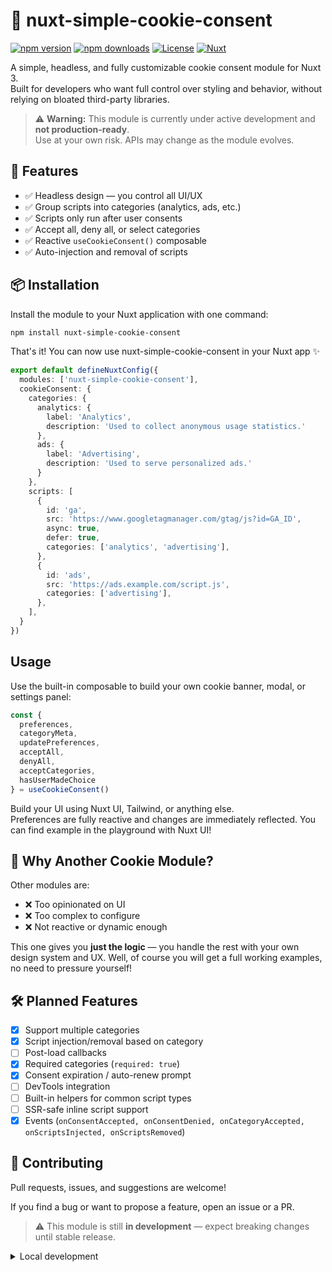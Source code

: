 # 🍪 nuxt-simple-cookie-consent

[![npm version][npm-version-src]][npm-version-href]
[![npm downloads][npm-downloads-src]][npm-downloads-href]
[![License][license-src]][license-href]
[![Nuxt][nuxt-src]][nuxt-href]

A simple, headless, and fully customizable cookie consent module for Nuxt 3.  
Built for developers who want full control over styling and behavior, without relying on bloated third-party libraries.

> ⚠️ **Warning:** This module is currently under active development and **not production-ready**.  
> Use at your own risk. APIs may change as the module evolves.

## 🚀 Features

<!-- Highlight some of the features your module provide here -->
- ✅ Headless design — you control all UI/UX
- ✅ Group scripts into categories (analytics, ads, etc.)
- ✅ Scripts only run after user consents
- ✅ Accept all, deny all, or select categories
- ✅ Reactive `useCookieConsent()` composable
- ✅ Auto-injection and removal of scripts

## 📦 Installation

Install the module to your Nuxt application with one command:

```bash
npm install nuxt-simple-cookie-consent
```

That's it! You can now use nuxt-simple-cookie-consent in your Nuxt app ✨

```ts
export default defineNuxtConfig({
  modules: ['nuxt-simple-cookie-consent'],
  cookieConsent: {
    categories: {
      analytics: {
        label: 'Analytics',
        description: 'Used to collect anonymous usage statistics.'
      },
      ads: {
        label: 'Advertising',
        description: 'Used to serve personalized ads.'
      }
    },
    scripts: [
      {
        id: 'ga',
        src: 'https://www.googletagmanager.com/gtag/js?id=GA_ID',
        async: true,
        defer: true,
        categories: ['analytics', 'advertising'],
      },
      {
        id: 'ads',
        src: 'https://ads.example.com/script.js',
        categories: ['advertising'],
      },
    ],
  }
})
```

## Usage

Use the built-in composable to build your own cookie banner, modal, or settings panel:

```ts
const {
  preferences,
  categoryMeta,
  updatePreferences,
  acceptAll,
  denyAll,
  acceptCategories,
  hasUserMadeChoice
} = useCookieConsent()
```

Build your UI using Nuxt UI, Tailwind, or anything else.  
Preferences are fully reactive and changes are immediately reflected.
You can find example in the playground with Nuxt UI!

## 📌 Why Another Cookie Module?

Other modules are:

- ❌ Too opinionated on UI
- ❌ Too complex to configure
- ❌ Not reactive or dynamic enough

This one gives you **just the logic** — you handle the rest with your own design system and UX.
Well, of course you will get a full working examples, no need to pressure yourself!

## 🛠 Planned Features
- [x] Support multiple categories
- [x] Script injection/removal based on category
- [ ] Post-load callbacks
- [x] Required categories (`required: true`)
- [x] Consent expiration / auto-renew prompt
- [ ] DevTools integration
- [ ] Built-in helpers for common script types
- [ ] SSR-safe inline script support
- [x] Events (`onConsentAccepted, onConsentDenied, onCategoryAccepted, onScriptsInjected, onScriptsRemoved`)

## 🙏 Contributing

Pull requests, issues, and suggestions are welcome!

If you find a bug or want to propose a feature, open an issue or a PR.

> ⚠️ This module is still **in development** — expect breaking changes until stable release.

<details>
  <summary>Local development</summary>
  
  ```bash
  # Install dependencies
  npm install
  
  # Generate type stubs
  npm run dev:prepare
  
  # Develop with the playground
  npm run dev
  
  # Build the playground
  npm run dev:build
  
  # Run ESLint
  npm run lint
  
  # Run Vitest
  npm run test
  npm run test:watch
  
  # Release new version
  npm run release
  ```

</details>


<!-- Badges -->
[npm-version-src]: https://img.shields.io/npm/v/nuxt-simple-cookie-consent/latest.svg?style=flat&colorA=020420&colorB=00DC82
[npm-version-href]: https://npmjs.com/package/nuxt-simple-cookie-consent

[npm-downloads-src]: https://img.shields.io/npm/dm/nuxt-simple-cookie-consent.svg?style=flat&colorA=020420&colorB=00DC82
[npm-downloads-href]: https://npm.chart.dev/nuxt-simple-cookie-consent

[license-src]: https://img.shields.io/npm/l/nuxt-simple-cookie-consent.svg?style=flat&colorA=020420&colorB=00DC82
[license-href]: https://npmjs.com/package/nuxt-simple-cookie-consent

[nuxt-src]: https://img.shields.io/badge/Nuxt-020420?logo=nuxt.js
[nuxt-href]: https://nuxt.com
